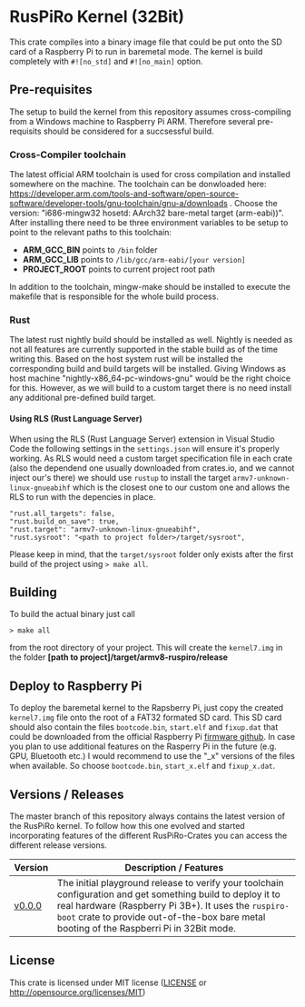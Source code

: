 # RusPiRo Kernel (32Bit)

This crate compiles into a binary image file that could be put onto the SD card of a Raspberry Pi to run in baremetal mode. The kernel is build completely with ``#![no_std]`` and ``#![no_main]`` option.

## Pre-requisites

The setup to build the kernel from this repository assumes cross-compiling from a Windows machine to Raspberry Pi ARM.
Therefore several pre-requisits should be considered for a succsessful build.

### Cross-Compiler toolchain

The latest official ARM toolchain is used for cross compilation and installed somewhere on the machine. The toolchain can
be donwloaded here: https://developer.arm.com/tools-and-software/open-source-software/developer-tools/gnu-toolchain/gnu-a/downloads .
Choose the version: "i686-mingw32 hosetd: AArch32 bare-metal target (arm-eabi))". After installing there need to be three 
environment variables to be setup to point to the relevant paths to this toolchain:
- **ARM_GCC_BIN** points to ``/bin`` folder
- **ARM_GCC_LIB** points to ``/lib/gcc/arm-eabi/[your version]``
- **PROJECT_ROOT** points to current project root path

In addition to the toolchain, mingw-make should be installed to execute the makefile that is responsible for the whole build
process.

### Rust

The latest rust nightly build should be installed as well. Nightly is needed as not all features are currently supported in the stable build as of the time writing this. Based on the host system rust will be installed the corresponding build and build targets will be installed. Giving Windows as host machine "nightly-x86_64-pc-windows-gnu" would be the right choice for this. However, as we will build to a custom target there is no need install any additional pre-defined build target.

#### Using RLS (Rust Language Server)
When using the RLS (Rust Language Server) extension in Visual Studio Code the following settings in the ``settings.json`` will ensure it's properly working.
As RLS would need a custom target specification file in each crate (also the dependend one usually downloaded from crates.io, and we cannot inject our's there) we should
use ``rustup`` to install the target ``armv7-unknown-linux-gnueabihf`` which is the closest one to our custom one and allows the RLS to run with the depencies in place.

```
"rust.all_targets": false,
"rust.build_on_save": true,
"rust.target": "armv7-unknown-linux-gnueabihf",
"rust.sysroot": "<path to project folder>/target/sysroot",
```
Please keep in mind, that the ``target/sysroot`` folder only exists after the first build of the project using ``> make all``.

## Building

To build the actual binary just call
```
> make all
```
from the root directory of your project. This will create the ``kernel7.img`` in the folder **[path to project]/target/armv8-ruspiro/release**

## Deploy to Raspberry Pi

To deploy the baremetal kernel to the Rapsberry Pi, just copy the created ``kernel7.img`` file onto the root of a FAT32 formated SD card. This SD card should also contain the files ``bootcode.bin``, ``start.elf`` and ``fixup.dat`` that could be downloaded from the official Raspberry Pi [firmware github](https://github.com/raspberrypi/firmware/tree/master/boot). In case you plan to use additional features on the Rasperry Pi in the future (e.g. GPU, Bluetooth etc.) I would recommend to use the "_x" versions of the files when available. So choose ``bootcode.bin``, ``start_x.elf`` and ``fixup_x.dat``.

## Versions / Releases

The master branch of this repository always contains the latest version of the RusPiRo kernel. To follow how this one evolved and started incorporating features of the different RusPiRo-Crates you can access the different release versions.

| Version | Description / Features              |
|---------|-------------------------------------|
|[v0.0.0](https://github.com/RusPiRo/ruspiro-kernel/tree/v0.0.0)|The initial playground release to verify your toolchain configuration and get something build to deploy it to real hardware (Raspberry Pi 3B+). It uses the ``ruspiro-boot`` crate to provide out-of-the-box bare metal booting of the Raspberri Pi in 32Bit mode.|

## License
This crate is licensed under MIT license ([LICENSE](LICENSE) or http://opensource.org/licenses/MIT)